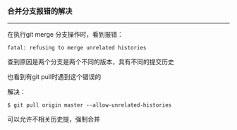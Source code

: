 ### 合并分支报错的解决
---

在执行git merge 分支操作时，看到报错：
```
fatal: refusing to merge unrelated histories
```
查到原因是两个分支是两个不同的版本，具有不同的提交历史

也看到有git pull时遇到这个错误的

解决：
```
$ git pull origin master --allow-unrelated-histories
```
可以允许不相关历史提，强制合并